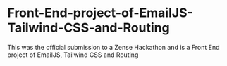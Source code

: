 # Front-End-project-of-EmailJS-Tailwind-CSS-and-Routing
This was the official submission to a Zense Hackathon  and is a Front End project of EmailJS, Tailwind CSS and Routing
